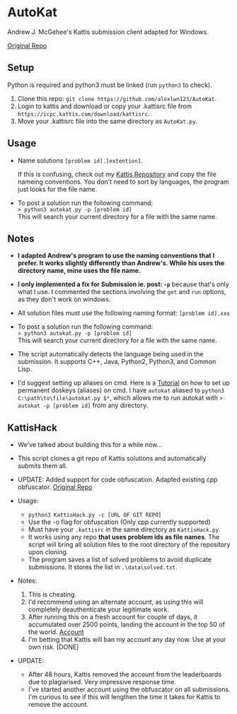 # AutoKat
Andrew J. McGehee's Kattis submission client adapted for Windows.

[Original Repo](https://github.com/andrewjmcgehee/katti-automation)  


Setup
-----
 Python is required and python3 must be linked (run `python3` to check).


 1. Clone this repo: `git clone https://github.com/alexlwn123/AutoKat`.  
 2. Login to kattis and download or copy your .kattisrc file from `https://icpc.kattis.com/download/kattisrc`.
 3. Move your .kattisrc file into the same directory as `AutoKat.py`.  



Usage
------
- Name solutions `[problem id].[extention]`.

  If this is confusing, check out my [Kattis Repository](https://github.com/alexlwn123/kattis) and copy the file nameing conventions. You don't need to sort by languages, the program just looks for the file name. 

- To post a solution run the following command:  
 `> python3 autokat.py -p [problem id]`    
 This will search your current directory for a file with the same name.


Notes
------------

 - **I adapted Andrew's program to use the naming conventions that I prefer. It works slightly differently than Andrew's. While his uses the directory name, mine uses the file name.**

 - **I only implemented a fix for Submission ie. post: `-p`** because that's only what I use. I commented the sections involving the `get` and `run` options, as they don't work on windows.   

 - All solution files must use the following naming format: `[problem id].xxx`

 - To post a solution run the following command:  
   `> python3 autokat.py -p [problem id]`    
   This will search your current directory for a file with the same name.
 
 - The script automatically detects the language being used in the submission. It supports C++, Java, Python2, Python3, and Common Lisp. 

 - I'd suggest setting up aliases on cmd. Here is a [Tutorial](https://superuser.com/a/1134468) on how to set up permanent doskeys (aliases) on cmd. I have `autokat` aliased to `python3 C:\path\to\file\autokat.py $*`, which allows me to run autokat with `> autokat -p [problem id]` from any directory.


KattisHack
----------

- We've talked about building this for a while now...  
- This script clones a git repo of Kattis solutions and automatically submits them all.
- UPDATE: Added support for code obfuscation. Adapted existing cpp obfuscator. [Original Repo](https://github.com/chickensouple/CPlusPlus-TextObfucater)

- Usage: 
   - `python3 KattisHack.py -c [URL OF GIT REPO]`
   - Use the -o flag for obfuscation (Only cpp currently supported)
   - Must have your `.kattisrc` in the same directory as `KattisHack.py`.
   - It works using any repo **that uses problem ids as file names**. The script will bring all solution files to the root directory of the repository upon cloning. 
   - The program saves a list of solved problems to avoid duplicate submissions. It stores the list in `.\data\solved.txt`.

- Notes:
   1. This is cheating.
   2. I'd recommend using an alternate account, as using this will completely deauthenticate your legitimate work. 
   3. After running this on a fresh account for couple of days, it accumulated over 2500 points, landing the account in the top 50 of the world. [Account](https://open.kattis.com/users/i-cheated)
   4. I'm betting that Kattis will ban my account any day now. Use at your own risk. [DONE]

- UPDATE:
   - After 48 hours, Kattis removed the account from the leaderboards due to plagiarised. Very impressive response time.
   - I've started another account using the obfuscator on all submissions. I'm curious to see if this will lengthen the time it takes for Kattis to remove the account.




